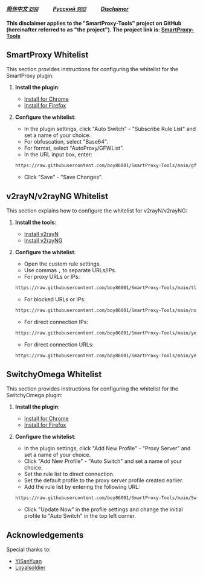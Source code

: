 [***简休中文 🇨🇳***](README-cn.md)&nbsp;&nbsp;&nbsp;&nbsp;&nbsp;&nbsp;&nbsp;&nbsp;&nbsp;&nbsp;[***Русский 🇷🇺***](README-ru.md)&nbsp;&nbsp;&nbsp;&nbsp;&nbsp;&nbsp;&nbsp;&nbsp;&nbsp;&nbsp;[***Disclaimer***](https://github.com/boy86001/SmartProxy-Tools/wiki/%E5%85%8D%E8%B4%A3%E5%A3%B0%E6%98%8EDisclaimer) 

#### This disclaimer applies to the "SmartProxy-Tools" project on GitHub (hereinafter referred to as "the project"). The project link is: [SmartProxy-Tools](https://github.com/boy86001/SmartProxy-Tools)

## SmartProxy Whitelist

This section provides instructions for configuring the whitelist for the SmartProxy plugin:

1. **Install the plugin**:
   - [Install for Chrome](https://chromewebstore.google.com/detail/smartproxy/jogcnplbkgkfdakgdenhlpcfhjioidoj)
   - [Install for Firefox](https://addons.mozilla.org/en-US/firefox/addon/smartproxy/)

2. **Configure the whitelist**:
   - In the plugin settings, click "Auto Switch" - "Subscribe Rule List" and set a name of your choice.
   - For obfuscation, select "Base64".
   - For format, select "AutoProxy/GFWList".
   - In the URL input box, enter:

   ```bash
   https://raw.githubusercontent.com/boy86001/SmartProxy-Tools/main/gfwlist.txt
   ```

   - Click "Save" - "Save Changes".

## v2rayN/v2rayNG Whitelist

This section explains how to configure the whitelist for v2rayN/v2rayNG:

1. **Install the tools**:
   - [Install v2rayN](https://github.com/2dust/v2rayN)
   - [Install v2rayNG](https://github.com/2dust/v2rayNG)

2. **Configure the whitelist**:
   - Open the custom rule settings.
   - Use commas `,` to separate URLs/IPs.
   - For proxy URLs or IPs:

   ```bash
   https://raw.githubusercontent.com/boy86001/SmartProxy-Tools/main/tlURL_Z.xml
   ```

   - For blocked URLs or IPs:

   ```bash
   https://raw.githubusercontent.com/boy86001/SmartProxy-Tools/main/noURL_Z.xml
   ```

   - For direct connection IPs:

   ```bash
   https://raw.githubusercontent.com/boy86001/SmartProxy-Tools/main/yesIP_Z.xml
   ```

   - For direct connection URLs:

   ```bash
   https://raw.githubusercontent.com/boy86001/SmartProxy-Tools/main/yesURL_Z.xml
   ```

## SwitchyOmega Whitelist

This section provides instructions for configuring the whitelist for the SwitchyOmega plugin:

1. **Install the plugin**:
   - [Install for Chrome](https://chrome.google.com/webstore/detail/proxy-switchyomega/padekgcemlokbadohgkifijomclgjgif)
   - [Install for Firefox](https://addons.mozilla.org/en-US/firefox/addon/switchyomega/)

2. **Configure the whitelist**:
   - In the plugin settings, click "Add New Profile" - "Proxy Server" and set a name of your choice.
   - Click "Add New Profile" - "Auto Switch" and set a name of your choice.
   - Set the rule list to direct connection.
   - Set the default profile to the proxy server profile created earlier.
   - Add the rule list by entering the following URL:

   ```bash
   https://raw.githubusercontent.com/boy86001/SmartProxy-Tools/main/Switchy_Z.sorl
   ```

   - Click "Update Now" in the profile settings and change the initial profile to "Auto Switch" in the top left corner.

## Acknowledgements

Special thanks to:

- [YiSanYuan](https://github.com/boy86001)
- [Loyalsoldier](https://github.com/Loyalsoldier/geoip)

